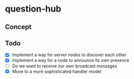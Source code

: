 # question-hub

## Concept

## Todo

- [x] Implement a way for server nodes to discover each other
- [x] Implement a way for a node to announce its own presence
- [ ] Do we want to receive our own broadcast messages
- [x] Move to a more sophisticated handler model
